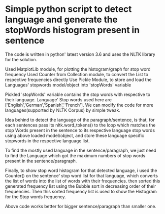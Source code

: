 # Simple python script to detect language and generate the stopWords histogram present in sentence

The code is written in python' latest version 3.6 and uses the NLTK library for the solution.

Used MatplotLib module, for plotting the histogram/graph for stop word frequency
Used Counter from Collection module, to convert the List to respective frequencies directly
Use Pickle Module, to store and load the Languages' stopwords model/object into 'stopWords' variable

Pickled 'stopWords' variable contains the stop words with respective to their language.
Language' Stop words used here are ['English','German','Spanish',''French'].
We can modify the code for more languages(supported by NLTK Corpus) by simple tweak.

Idea behind to detect the language of the paragraph/sentence, is that, for each sentences pass its nltk.word_tokens()
to the loop which matches the stop Words present in the sentence to its respective language stop words using above
loaded model/object, and store these language specific stopwords in the respective language list.

To find the mostly used language in the sentence/paragraph, we just need to find the Language which got the maximum numbers
of stop words present in the sentence/paragraph.

Finally, to show stop word histogram for that detected language, i used the Counter() on the sentence' stop word list for that language,
which converts the list of words into the list of words with their frequencies.
then sorted this generated frequency list using the Bubble sort in decreasing order of their frequencies.
Then this sorted frequency list is used to show the Histogram for the Stop words frequency.

Above code works better for bigger sentence/paragraph than smaller one.

